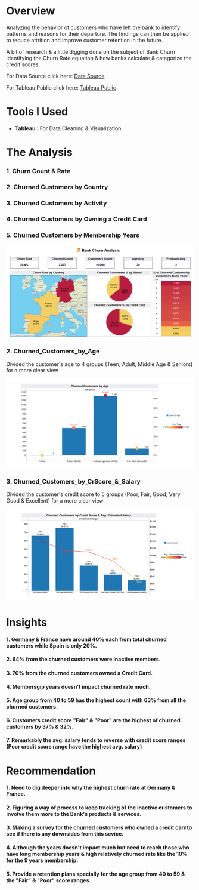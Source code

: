 # Overview

Analyzing the behavior of customers who have left the bank to identify patterns and reasons for their departure.
The findings can then be applied to reduce attrition and improve customer retention in the future.

A bit of research & a little digging done on the subject of Bank Churn identifying the Churn Rate equation & how banks calculate & categorize the credit scores.

For Data Source click here: [Data Source](/Source_Data/Bank+Customer+Churn.zip/)

For Tableau Public click here: [Tableau Public](https://public.tableau.com/views/BankChurn_17249682380290/BankChurnAnalysisOverview?:language=en-US&:sid=&:display_count=n&:origin=viz_share_link)

# Tools I Used

- **Tableau :** For Data Cleaning & Visualization

# The Analysis

### 1. Churn Count & Rate
### 2. Churned Customers by Country
### 3. Churned Customers by Activity
### 4. Churned Customers by Owning a Credit Card
### 5. Churned Customers by Membership Years

![](Images/1_Bank_Churn_Analysis_Overview.png)

### 2. Churned_Customers_by_Age

Divided the customer's age to 4 groups (Teen, Adult, Middle Age & Seniors) for a more clear view 

![](Images/2_Churned_Customers_by_Age.png)

### 3. Churned_Customers_by_CrScore_&_Salary

Divided the customer's credit score to 5 groups (Poor, Fair, Good, Very Good & Excellent) for a more clear view 

![](Images/3_Churned_Customers_by_CrScore_&_Salary.png)

# Insights

#### 1. Germany & France have around 40% each from total churned customers while Spain is only 20%.
#### 2. 64% from the churned customers were Inactive members. 
#### 3. 70% from the churned customers owned a Credit Card.
#### 4. Membersgip years doesn't impact churned rate much.
#### 5. Age group from 40 to 59 has the highest count with 63% from all the churned customers.
#### 6. Customers credit score "Fair" & "Poor" are the highest of churned customers by 37% & 32%.
#### 7. Remarkably the avg. salary tends to reverse with credit score ranges (Poor credit score range have the highest avg. salary)

# Recommendation

#### 1. Need to dig deeper into why the highest churn rate at Germany & France.
#### 2. Figuring a way of process to keep tracking of the inactive customers to involve them more to the Bank's products & services.
#### 3. Making a survey for the churned customers who owned a credit cardto see if there is any downsides from this sevice.
#### 4. Although the years doesn't impact much but need to reach those who have long membership years & high relatively churned rate like the 10% for the 9 years membership.
#### 5. Provide a retention plans specially for the age group from 40 to 59 & the "Fair" & "Poor" score ranges.

